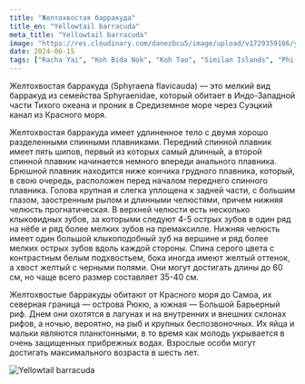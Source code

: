 ```yaml
---
title: "Желтохвостая барракуда"
title_en: "Yellowtail barracuda"
meta_title: "Yellowtail barracuda"
image: "https://res.cloudinary.com/danezbcu5/image/upload/v1729359166/yellowtail-barracuda_fub1xt.png"
date: 2024-06-15
tags: ["Racha Yai", "Koh Bida Nok", "Koh Tao", "Similan Islands", "Phi-Phi"]
---
```


Желтохвостая барракуда (Sphyraena flavicauda) — это мелкий вид барракуд из семейства Sphyraenidae, который обитает в Индо-Западной части Тихого океана и проник в Средиземное море через Суэцкий канал из Красного моря.

Желтохвостая барракуда имеет удлиненное тело с двумя хорошо разделенными спинными плавниками. Передний спинной плавник имеет пять шипов, первый из которых самый длинный, а второй спинной плавник начинается немного впереди анального плавника. Брюшной плавник находится ниже кончика грудного плавника, который, в свою очередь, расположен перед началом переднего спинного плавника. Голова крупная и слегка уплощена к задней части, с большим глазом, заостренным рылом и длинными челюстями, причем нижняя челюсть прогнатическая. В верхней челюсти есть несколько клыковидных зубов, за которыми следуют 4-5 острых зубов в один ряд на нёбе и ряд более мелких зубов на премаксилле. Нижняя челюсть имеет один большой клыкоподобный зуб на вершине и ряд более мелких острых зубов вдоль каждой стороны. Спина серого цвета с контрастным белым подхвостьем, бока иногда имеют желтый оттенок, а хвост желтый с черными полями. Они могут достигать длины до 60 см, но чаще всего размер составляет 35-40 см.

Желтохвостые барракуды обитают от Красного моря до Самоа, их северная граница — острова Рюкю, а южная — Большой Барьерный риф. Днем они охотятся в лагунах и на внутренних и внешних склонах рифов, а ночью, вероятно, на рыб и крупных беспозвоночных. Их яйца и мальки являются планктонными, в то время как молодь укрывается в очень защищенных прибрежных водах. Взрослые особи могут достигать максимального возраста в шесть лет.

![Yellowtail barracuda](https://res.cloudinary.com/danezbcu5/image/upload/v1729359160/yellowtail-barracuda-2_bfoolu.png "Yellowtail barracuda")
